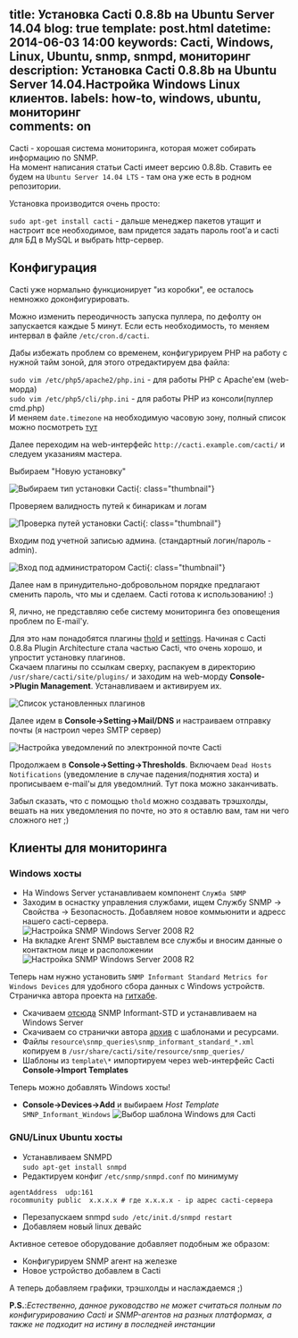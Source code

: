 title: Установка Cacti 0.8.8b на Ubuntu Server 14.04
blog: true
template: post.html
datetime: 2014-06-03 14:00
keywords: Cacti, Windows, Linux, Ubuntu, snmp, snmpd, мониторинг
description: Установка Cacti 0.8.8b на Ubuntu Server 14.04.Настройка Windows Linux клиентов.
labels: how-to, windows, ubuntu, мониторинг  
comments: on
---

Cacti - хорошая система мониторинга, которая может собирать информацию по SNMP.   
На момент написания статьи Cacti имеет версию 0.8.8b. Ставить ее будем на `Ubuntu Server 14.04 LTS` - там она уже есть в родном репозитории.


Установка производится очень просто:

`sudo apt-get install cacti`  - дальше менеджер пакетов утащит и настроит все необходимое, вам придется задать пароль root'a и cacti для БД в MySQL и выбрать http-сервер.

## Конфигурация

Cacti уже нормально функционирует "из коробки", ее осталось немножко доконфигурировать.

Можно изменить переодичность запуска пуллера, по дефолту он запускается каждые 5 минут. Если есть необходимость, то меняем интервал в файле `/etc/cron.d/cacti`.

Дабы избежать проблем со временем, конфигурируем PHP на работу с нужной  тайм зоной, для этого отредактируем два файла:

`sudo vim /etc/php5/apache2/php.ini` - для работы PHP c Apache'ем (web-морда)    
`sudo vim /etc/php5/cli/php.ini` - для работы PHP из консоли(пуллер cmd.php)   
И меняем `date.timezone` на необходимую часовую зону, полный список можно посмотреть [тут](http://php.net/date.timezone)

Далее переходим на web-интерфейс `http://cacti.example.com/cacti/` и следуем указаниям мастера.

Выбираем "Новую установку"

![Выбираем тип установки Cacti](/blog/2014/06-03-cacti-ubuntu-install//wi_0.png){: class="thumbnail"}

Проверяем валидность путей к бинарикам и логам

![Проверка путей установки Cacti](/blog/2014/06-03-cacti-ubuntu-install//wi_1.png){: class="thumbnail"}

Входим под учетной записью админа. (стандартный логин/пароль -  admin).

![Вход под администратором Cacti](/blog/2014/06-03-cacti-ubuntu-install//wi_2.png){: class="thumbnail"}

Далее нам в принудительно-добровольном порядке предлагают сменить пароль, что мы и сделаем. Cacti готова к использованию! :)

Я, лично, не представляю себе систему мониторинга без оповещения проблем по E-mail'у.

Для это нам понадобятся плагины [thold](http://docs.cacti.net/plugin:thold) и [settings](http://docs.cacti.net/plugin:settings). Начиная с Cacti 0.8.8a  Plugin Architecture стала частью Cacti, что очень хорошо, и упростит установку плагинов.   
Скачаем плагины по ссылкам сверху, распакуем в директорию `/usr/share/cacti/site/plugins/` и заходим на web-морду **Console->Plugin Management**. Устанавливаем и активируем их.

![Список установленных плагинов](/blog/2014/06-03-cacti-ubuntu-install//wi_3.png)

Далее идем в **Console->Setting->Mail/DNS** и настраиваем отправку почты (я настроил через SMTP сервер)

![Настройка уведомлений по электронной почте Cacti](/blog/2014/06-03-cacti-ubuntu-install//wi_4.png)

Продолжаем в **Console->Setting->Thresholds**. Включаем `Dead Hosts Notifications` (уведомление в случае падения/поднятия хоста) и прописываем e-mail'ы для уведомлний. Тут пока можно заканчивать.

Забыл сказать, что с помощью `thold` можно создавать трэшхолды, вешать на них уведомления по почте, но это я оставлю вам, там ни чего сложного нет ;)

## Клиенты для мониторинга

### Windows хосты

* На Windows Server устанавливаем компонент `Служба SNMP`
* Заходим в оснастку управления службами, ищем Службу SNMP -> Свойства -> Безопасность. Добавляем новое коммьюнити и адресс нашего cacti-сервера.    
![Настройка SNMP Windows Server 2008 R2](/blog/2014/06-03-cacti-ubuntu-install//win_0.png)
* На вкладке Агент SNMP выставлем все службы и вносим данные о контактном лице и расположении   
![Настройка SNMP Windows Server 2008 R2](/blog/2014/06-03-cacti-ubuntu-install//win_1.png)

Теперь нам нужно установить `SNMP Informant Standard Metrics for Windows Devices` для удобного сбора данных с Windows устройств. Страничка автора проекта на [гитхабе](https://github.com/mrlesmithjr/cacti).

* Скачиваем [отсюда](http://www.snmp-informant.com/snmp_informant-standard.htm) SNMP Informant-STD и устанавливаем на Windows Server
* Скачиваем со странички автора [архив](https://github.com/mrlesmithjr/cacti/archive/master.zip) с шаблонами и ресурсами.
* Файлы `resource\snmp_queries\snmp_informant_standard_*.xml` копируем в `/usr/share/cacti/site/resource/snmp_queries/`
* Шаблоны из `template\*` импортируем через web-интерфейс Сacti **Console->Import Templates**

Теперь можно добавлять Windows хосты!

* **Console->Devices->Add** и выбираем *Host Template* `SMNP_Informant_Windows`
![Выбор шаблона Windows для Cacti](/blog/2014/06-03-cacti-ubuntu-install//win_2.png)   

### GNU/Linux Ubuntu хосты

* Устанавливаем SNMPD   
`sudo apt-get install snmpd`  
* Редактируем конфиг `/etc/snmp/snmpd.conf` по минимуму    
```text
agentAddress  udp:161
rocommunity public  x.x.x.x # где x.x.x.x - ip адрес cacti-сервера
```
* Перезапускаем snmpd `sudo /etc/init.d/snmpd restart`
* Добавляем новый linux девайс

Активное сетевое оборудование добавляет подобным же образом:
* Конфигурируем SNMP агент на железке
* Новое устройство добавлем в Cacti

А теперь добавляем графики, трэшхолды и наслаждаемся ;)

**P.S.**:*Естественно, данное руководство не может считаться полным по конфигурированию Cacti и SNMP-агентов на разных платформах, а также не подходит на истину в последней инстанции*